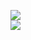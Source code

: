 [![](https://img.shields.io/badge/Made%20With-Github%20Spray-lightgrey.svg?style=for-the-badge&logo=github)](https://github.com/Annihil/github-spray#2483)  
[![](https://i.imgur.com/2DrTn0Z.gif)](https://github.com/Annihil/github-spray)